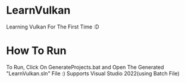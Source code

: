 # LearnVulkan
 Learning Vulkan For The First Time :D

# How To Run
To Run, Click On GenerateProjects.bat and Open The Generated "LearnVulkan.sln" File :)
Supports Visual Studio 2022(using Batch File)